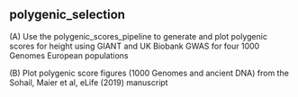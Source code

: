 ## polygenic_selection

(A)
Use the polygenic_scores_pipeline to generate and plot polygenic scores for height using GIANT and UK Biobank GWAS for four 1000 Genomes European populations

(B)
Plot polygenic score figures (1000 Genomes and ancient DNA) from the Sohail, Maier et al, eLife (2019) manuscript

